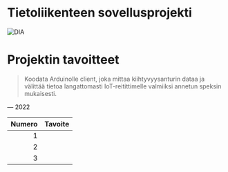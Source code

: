 # Tietoliikenteen sovellusprojekti 
![DIA](https://user-images.githubusercontent.com/101668131/200250619-b268b3bd-c3f3-4a3a-b4e3-0e8353f3577d.png)
# Projektin tavoitteet
> Koodata Arduinolle client, joka mittaa kiihtyvyysanturin dataa ja välittää tietoa langattomasti IoT-reitittimelle valmiiksi annetun speksin mukaisesti.

— 2022

| Numero | Tavoite |
|-----:|-----------|
|     1|           |
|     2|           |
|     3|           |

